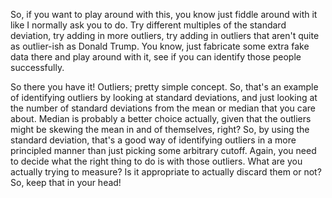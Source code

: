 So, if you want to play around with this, you know just fiddle around with it like I normally ask you to do. Try different multiples of the standard deviation, try adding in more outliers, try adding in outliers that aren't quite as outlier-ish as Donald Trump. You know, just fabricate some extra fake data there and play around with it, see if you can identify those people successfully.

So there you have it! Outliers; pretty simple concept. So, that's an example of identifying outliers by looking at standard deviations, and just looking at the number of standard deviations from the mean or median that you care about. Median is probably a better choice actually, given that the outliers might be skewing the mean in and of themselves, right? So, by using the standard deviation, that's a good way of identifying outliers in a more principled manner than just picking some arbitrary cutoff. Again, you need to decide what the right thing to do is with those outliers. What are you actually trying to measure? Is it appropriate to actually discard them or not? So, keep that in your head!

